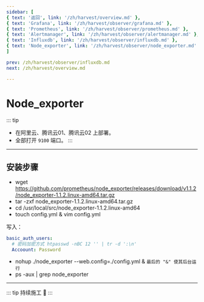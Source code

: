 ```yaml
---
sidebar: [
{ text: '返回', link: '/zh/harvest/overview.md' },
{ text: 'Grafana', link: '/zh/harvest/observer/grafana.md' },
{ text: 'Prometheus', link: '/zh/harvest/observer/prometheus.md' },
{ text: 'Alertmanager', link: '/zh/harvest/observer/alertmanager.md' },
{ text: 'Influxdb', link: '/zh/harvest/observer/influxdb.md' },
{ text: 'Node_exporter', link: '/zh/harvest/observer/node_exporter.md' },
]

prev: /zh/harvest/observer/influxdb.md
next: /zh/harvest/overview.md

---
```


# Node_exporter

::: tip
- 在阿里云、腾讯云01、腾讯云02 上部署。
- 全部打开 `9100` 端口。
:::

---

## 安装步骤

- wget https://github.com/prometheus/node_exporter/releases/download/v1.1.2/node_exporter-1.1.2.linux-amd64.tar.gz
- tar -zxf node_exporter-1.1.2.linux-amd64.tar.gz
- cd /usr/local/src/node_exporter-1.1.2.linux-amd64
- touch config.yml & vim config.yml

写入：
```yaml
basic_auth_users:
  # 密码加密方式 htpasswd -nBC 12 '' | tr -d ':\n'
  Accoount: Password
```
- nohup ./node_exporter --web.config=./config.yml & `最后的 "&" 使其后台运行`
- ps -aux | grep node_exporter


---

::: tip
持续施工 :construction:
:::
